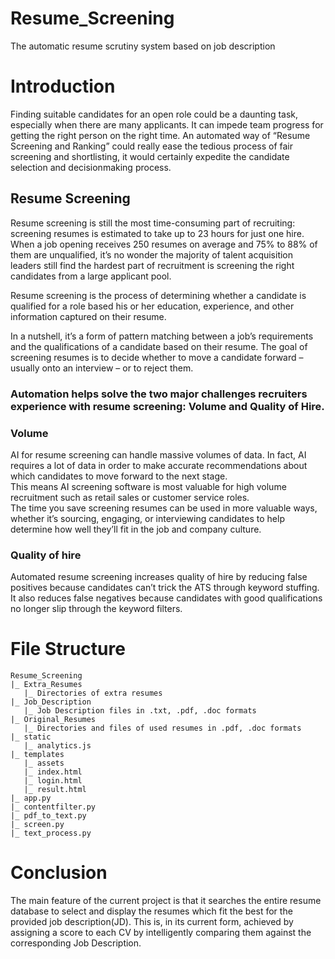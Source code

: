 # Resume_Screening
The automatic resume scrutiny system based on job description

# Introduction
Finding suitable candidates for an open role could be a daunting task, especially when there are many applicants. It can impede team progress for getting the right person on the right time. An automated way of “Resume Screening and Ranking” could really ease the tedious process of fair screening and shortlisting, it would certainly expedite the candidate selection and decisionmaking process.

## Resume Screening
Resume screening is still the most time-consuming part of recruiting: screening resumes is estimated to take up to 23 hours for just one hire.
When a job opening receives 250 resumes on average and 75% to 88% of them are unqualified, it’s no wonder the majority of talent acquisition leaders still find the hardest part of recruitment is screening the right candidates from a large applicant pool.

Resume screening is the process of determining whether a candidate is qualified for a role based his or her education, experience, and other information captured on their resume.

In a nutshell, it’s a form of pattern matching between a job’s requirements and the qualifications of a candidate based on their resume.
The goal of screening resumes is to decide whether to move a candidate forward – usually onto an interview – or to reject them.

### <b>Automation helps solve the two major challenges recruiters experience with resume screening: Volume and Quality of Hire.</b>

### Volume
AI for resume screening can handle massive volumes of data. In fact, AI requires a lot of data in order to make accurate recommendations about which candidates to move forward to the next stage.<br>
This means AI screening software is most valuable for high volume recruitment such as retail sales or customer service roles.<br>
The time you save screening resumes can be used in more valuable ways, whether it’s sourcing, engaging, or interviewing candidates to help determine how well they’ll fit in the job and company culture.

### Quality of hire
Automated resume screening increases quality of hire by reducing false positives because candidates can’t trick the ATS through keyword stuffing. It also reduces false negatives because candidates with good qualifications no longer slip through the keyword filters.<br>

# File Structure

```
Resume_Screening
|_ Extra_Resumes
   |_ Directories of extra resumes
|_ Job_Description
   |_ Job Description files in .txt, .pdf, .doc formats
|_ Original_Resumes
   |_ Directories and files of used resumes in .pdf, .doc formats
|_ static
   |_ analytics.js
|_ templates
   |_ assets
   |_ index.html
   |_ login.html
   |_ result.html
|_ app.py
|_ contentfilter.py
|_ pdf_to_text.py
|_ screen.py
|_ text_process.py
```

# Conclusion
The main feature of the current project is that it searches the entire resume database to select and display the resumes which fit the best for the provided job description(JD). This is, in its current form, achieved by assigning a score to each CV by intelligently comparing them against the corresponding Job Description.
